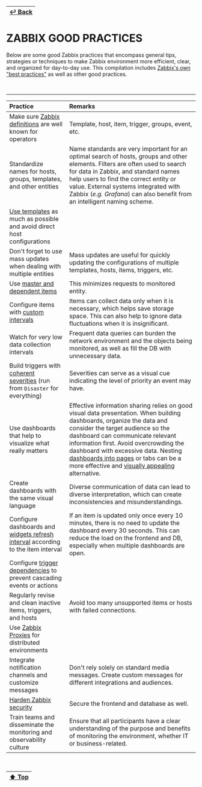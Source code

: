 | [↩️ Back](./) |
| --- |

# ZABBIX GOOD PRACTICES

Below are some good Zabbix practices that encompass general tips, strategies or techniques to make Zabbix environment more efficient, clear, and organized for day-to-day use. This compilation includes [Zabbix's own "best practices"][best_practices] as well as other good practices.

<BR>

---

| Practice | Remarks|
| :---     | :---   |
| Make sure [Zabbix definitions][zabbix_def] are well known for operators | Template, host, item, trigger, groups, event, etc. | |
| Standardize names for hosts, groups, templates, and other entities | Name standards are very important for an optimal search of hosts, groups and other elements. Filters are often used to search for data in Zabbix, and standard names help users to find the correct entity or value. External systems integrated with Zabbix (_e.g. Grafana_) can also benefit from an intelligent naming scheme. |
| [Use templates][use_templates] as much as possible and avoid direct host configurations | |
| Don't forget to use mass updates when dealing with multiple entities | Mass updates are useful for quickly updating the configurations of multiple templates, hosts, items, triggers, etc. |
| Use [master and dependent items][dependent_items] | This minimizes requests to monitored entity. |
| Configure items with [custom intervals][custom_intervals] | Items can collect data only when it is necessary, which helps save storage space. This can also help to ignore data fluctuations when it is insignificant. |
| Watch for very low data collection intervals | Frequent data queries can burden the network environment and the objects being monitored, as well as fill the DB with unnecessary data. |
| Build triggers with [coherent severities][trigger_severities] (run from `Disaster` for everything) | Severities can serve as a visual cue indicating the level of priority an event may have. |
| Use dashboards that help to visualize what really matters | Effective information sharing relies on good visual data presentation. When building dashboards, organize the data and consider the target audience so the dashboard can communicate relevant information first. Avoid overcrowding the dashboard with excessive data. Nesting [dashboards into pages][dashboards_pages] or tabs can be a more effective and [visually appealing][d3_gallery] alternative. |
| Create dashboards with the same visual language | Diverse communication of data can lead to diverse interpretation, which can create inconsistencies and misunderstandings. |
| Configure dashboards and [widgets refresh interval][refresh_interval] according to the item interval | If an item is updated only once every 10 minutes, there is no need to update the dashboard every 30 seconds. This can reduce the load on the frontend and DB, especially when multiple dashboards are open. |
| Configure [trigger dependencies][trigger_depend] to prevent cascading events or actions | |
| Regularly revise and clean inactive items, triggers, and hosts | Avoid too many unsupported items or hosts with failed connections. |
| Use [Zabbix Proxies][zabbix_proxies] for distributed environments | |
| Integrate notification channels and customize messages | Don't rely solely on standard media messages. Create custom messages for different integrations and audiences. |
| [Harden Zabbix security][zabbix_access] | Secure the frontend and database as well. |
| Train teams and disseminate the monitoring and observability culture | Ensure that all participants have a clear understanding of the purpose and benefits of monitoring the environment, whether IT or business-related. |

<BR>

| [⬆️ Top](#zabbix-good-practices) |
| --- |

[best_practices]: https://www.zabbix.com/documentation/current/en/manual/best_practices/configuration
[zabbix_def]: https://www.zabbix.com/documentation/current/en/manual/definitions
[use_templates]: https://www.zabbix.com/documentation/current/en/manual/config/templates
[dependent_items]: https://www.zabbix.com/documentation/current/en/manual/config/items/itemtypes/dependent_items
[refresh_interval]: https://www.zabbix.com/documentation/current/en/manual/web_interface/frontend_sections/dashboards/widgets
[trigger_severities]: https://www.zabbix.com/documentation/current/en/manual/config/triggers/severity
[zabbix_proxies]: https://www.zabbix.com/documentation/current/en/manual/distributed_monitoring/proxies
[zabbix_access]: https://www.zabbix.com/documentation/current/en/manual/best_practices/security/access_control
[d3_gallery]: https://observablehq.com/@d3/gallery
[dashboards_pages]: https://www.zabbix.com/documentation/current/en/manual/web_interface/frontend_sections/dashboards
[trigger_depend]: https://www.zabbix.com/documentation/current/en/manual/config/triggers/dependencies
[custom_intervals]: https://www.zabbix.com/documentation/current/en/manual/config/items/item/custom_intervals
